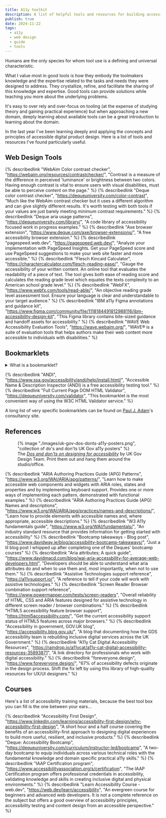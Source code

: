 ```yaml
---
title: A11y toolkit
description: A list of helpful tools and resources for building accessible digital products.
publish: true
date: 2024-11-22
tags:
  - a11y
  - web design
  - guide
  - tools
---
```


Humans are the only species for whom tool use is a defining and universal characteristic.

What I value most in good tools is how they embody the toolmakers knowledge and the expertise related to the tasks and needs they were designed to address. They crystallize, refine, and facilitate the sharing of this knowledge and expertise. Good tools can provide solutions while teaching you more about the underlying problems.

It's easy to over rely and over-focus on tooling (at the expense of studying theory and gaining practical experience) but when approaching a new domain, deeply learning about available tools can be a great introduction to learning about the domain.

In the last year I've been learning deeply and applying the concepts and principles of accessible digital product design. Here is a list of tools and resources I've found particularly useful.

## Web Design Tools

{% describedlink
  "WebAim Color contrast checker",
  "https://webaim.org/resources/contrastchecker/",
  "Contrast is a measure of the difference in perceived 'luminance' or brightness between two colors. Having enough contrast is vital to ensure users with visual disabilities, must be able to perceive content on the page."
%}
{% describedlink
  "Deque color contrast checker",
  "https://dequeuniversity.com/color-contrast",
  "Much like the WebAim contrast checker but it uses a different algorithm and can give slightly different results. It's worth testing with both tools if your values are just barely meeting minimum contrast requirements."
%}
{% describedlink
  "Deque aria usage patterns",
  "https://dequeuniversity.com/library/",
  "A code library of accessibility focused work in progress examples."
%}
{% describedlink
  "Axe browser extension",
  "https://www.deque.com/axe/browser-extensions/",
  "A free accessibility browser extension."
%}
{% describedlink
  "pagespeed.web.dev",
  "https://pagespeed.web.dev/",
  "Analyze your implementation with PageSpeed Insights. Get your PageSpeed score and use PageSpeed suggestions to make your web site faster and more accessible."
%}
{% describedlink
  "Flesch Kincaid Calculator",
  "https://charactercalculator.com/flesch-reading-ease/",
  "Gauge the accessibility of your written content. An online tool that evaluates the readability of a piece of text. The tool gives both ease of reading score and calculates the reading grade level which equates the texts complexity to an American school grade level."
%}
{% describedlink
  "WebFX",
  "https://www.webfx.com/tools/read-able/",
  "An objective reading grade level assessment tool. Ensure your language is clear and understandable to your target audience."
%}
{% describedlink
  "IBM a11y Figma annotations and guidance kit",
  "https://www.figma.com/community/file/1118184491812988116/ibm-accessibility-design-kit",
  "This Figma library contains bite-sized guidance and handoff assets for accessibility."
%}
{% describedlink
  "WAVE Web Accessibility Evaluation Tools",
  "https://wave.webaim.org/",
  "WAVE® is a suite of evaluation tools that helps authors make their web content more accessible to individuals with disabilities."
%}

## Bookmarklets

<details>
  <summary>What is a bookmarklet?</summary>

A browser bookmarklet is a small piece of JavaScript code saved as a bookmark in a web browser.

Bookmarklets can perform a specific action when clicked and be used to manipulate , interact with the current webpage and its content.

</details>

{% describedlink
  "ANDI",
  "https://www.ssa.gov/accessibility/andi/help/install.html/",
  "Accessible Name & Description Inspector (ANDI) is a free accessibility testing tool."
%}
{% describedlink
  "Full Current Page DOM HTML Validator",
  "https://dequeuniversity.com/validator",
  "This bookmarklet is the most convenient way of using the W3C HTML Validator service."
%}

A long list of very specific bookmarklets can be found on [Paul J. Adam](https://pauljadam.com/bookmarklets.html)'s consultancy site.

## References

<figure>
{% image "./images/uk-gov-dos-donts-a11y-posters.png", "collection of do's and don'ts UK Gov a11y posters" %}

<figcaption>
The <cite><a href="https://accessibility.blog.gov.uk/2016/09/02/dos-and-donts-on-designing-for-accessibility/">Dos and don'ts on designing for accessibility</a></cite> by UK Gov Design Team. Print them out and hang them around the studio/office.
</figcaption>
</figure>

{% describedlink
  "ARIA Authoring Practices Guide (APG) Patterns",
  "https://www.w3.org/WAI/ARIA/apg/patterns/",
  "Learn how to make accessible web components and widgets with ARIA roles, states and properties and by implementing keyboard support. Provides one or more ways of implementing each pattern, demonstrated with functional examples."
%}
{% describedlink
  "ARIA Authoring Practices Guide (APG) Names and descriptions",
  "https://www.w3.org/WAI/ARIA/apg/practices/names-and-descriptions/",
  "Learn how to provide elements with accessible names and, where appropriate, accessible descriptions."
%}
{% describedlink
  "W3 A11y fundamentals guide",
  "https://www.w3.org/WAI/fundamentals/",
  "An industry standard resource that provides information for getting started with accessibility"
%}
{% describedlink
  "Bootcamp takeaways - Blog post",
  "https://www.davidway.ie/blog/accessibility-bootcamp-takeaways/",
  "Just a lil blog post I whipped up after completing one of the Deques' bootcamp courses"
%}
{% describedlink
  "Aria attributes; A quick guide",
  "https://www.davidmacd.com/blog/wai-aria-accessbility-for-average-web-developers.html",
  "Developers should be able to understand what aria attributes do and when to use them and, most importantly, when not to use them."
%}
{% describedlink
  "Assistive Technologies support reference",
  "https://a11ysupport.io/",
  "A reference to tell if your code will work with assistive technologies."
%}
{% describedlink
  "Screen Reader Browser combination support reference",
  "https://www.powermapper.com/tests/screen-readers",
  "Overall reliability of HTML, CSS and ARIA features designed for assistive technology in different screen reader / browser combinations."
%}
{% describedlink
  "HTML5 accessibility feature browser support",
  "https://html5accessibility.com/",
  "Get the current accessibility support status of HTML5 features across major browsers."
%}
{% describedlink
  "Accessibility in government, GOV.UK blog",
  "https://accessibility.blog.gov.uk/",
  "A blog that documenting how the GDS accessibility team is rebuilding inclusive digital services across the UK Government."
%}
{% describedlink
  "A11y Cat Digital Accessibility Resources",
  "https://raindrop.io/a11ycat/a11y-cat-digital-accessibility-resources-35893871",
  "A link directory for professionals who work with digital accessibility."
%}
{% describedlink
  "foreveryone.design",
  "https://www.foreveryone.design/",
  "67% of accessibility defects originate in the design process. Shift the fix left by using this library of high-quality resources for UX/UI designers."
%}

## Courses

Here's a list of accessibility training materials, because the best tool box you can fill is the one between your ears...

{% describedlink
  "Accessibility First Design",
  "https://www.linkedin.com/learning/accessibility-first-design/why-accessibility-first-design",
  "A short hour and a half course covering the benefits of an accessibility-first approach to designing digital experiences to build more useful, resilient, and inclusive products."
%}
{% describedlink
  "Deque: Accessibility Bootcamp",
  "https://dequeuniversity.com/curriculum/instructor-led/bootcamp",
  "A two-day bootcamp to equip individuals across various technical roles with the fundamental knowledge and domain specific practical a11y skills."
%}
{% describedlink
  "IAAP Certification program",
  "https://www.accessibilityassociation.org/s/certification",
  "The IAAP Certification program offers professional credentials in accessibility, validating knowledge and skills in creating inclusive digital and physical environments."
%}
{% describedlink
  "Learn Accessibility Course - web.dev",
  "https://web.dev/learn/accessibility",
  "An evergreen course for beginners and advanced web developers. It is not a complete reference on the subject but offers a good overview of accessibility principles, accessibility testing and content design from an accessible perspective."
%}
